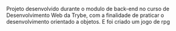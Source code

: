 Projeto desenvolvido durante o modulo de back-end no curso de Desenvolvimento Web da Trybe, com a finalidade de praticar o desenvolvimento orientado a objetos. E foi criado um jogo de rpg